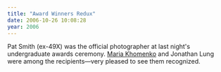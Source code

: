 ```yaml
---
title: "Award Winners Redux"
date: 2006-10-26 10:08:28
year: 2006
---
```

Pat Smith (ex-49X) was the official photographer at last night's undergraduate awards ceremony.  <a href="http://www.vignetted.com/undergrad/image4.htm">Maria Khomenko</a> and Jonathan Lung were among the recipients—very pleased to see them recognized.
